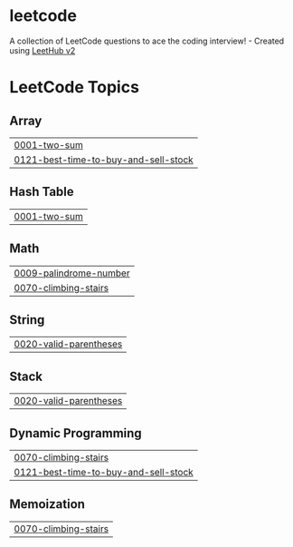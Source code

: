 # leetcode
A collection of LeetCode questions to ace the coding interview! - Created using [LeetHub v2](https://github.com/arunbhardwaj/LeetHub-2.0)

<!---LeetCode Topics Start-->
# LeetCode Topics
## Array
|  |
| ------- |
| [0001-two-sum](https://github.com/ruchakothikar/leetcode/tree/master/0001-two-sum) |
| [0121-best-time-to-buy-and-sell-stock](https://github.com/ruchakothikar/leetcode/tree/master/0121-best-time-to-buy-and-sell-stock) |
## Hash Table
|  |
| ------- |
| [0001-two-sum](https://github.com/ruchakothikar/leetcode/tree/master/0001-two-sum) |
## Math
|  |
| ------- |
| [0009-palindrome-number](https://github.com/ruchakothikar/leetcode/tree/master/0009-palindrome-number) |
| [0070-climbing-stairs](https://github.com/ruchakothikar/leetcode/tree/master/0070-climbing-stairs) |
## String
|  |
| ------- |
| [0020-valid-parentheses](https://github.com/ruchakothikar/leetcode/tree/master/0020-valid-parentheses) |
## Stack
|  |
| ------- |
| [0020-valid-parentheses](https://github.com/ruchakothikar/leetcode/tree/master/0020-valid-parentheses) |
## Dynamic Programming
|  |
| ------- |
| [0070-climbing-stairs](https://github.com/ruchakothikar/leetcode/tree/master/0070-climbing-stairs) |
| [0121-best-time-to-buy-and-sell-stock](https://github.com/ruchakothikar/leetcode/tree/master/0121-best-time-to-buy-and-sell-stock) |
## Memoization
|  |
| ------- |
| [0070-climbing-stairs](https://github.com/ruchakothikar/leetcode/tree/master/0070-climbing-stairs) |
<!---LeetCode Topics End-->